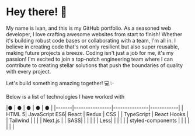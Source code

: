 # Hey there! 👋

My name is Ivan, and this is my GitHub portfolio. As a seasoned web developer, I love crafting awesome websites from start to finish! Whether it's building robust code bases or collaborating with a team, I'm all in. I believe in creating code that's not only resilient but also super reusable, making future projects a breeze.
Coding isn't just a job for me, it's my passion! I'm excited to join a top-notch engineering team where I can contribute to creating stellar solutions that push the boundaries of quality with every project.

Let's build something amazing together! 💻✨

Below is a list of technologies I have worked with

|●      | ●              | ●            | ●         | ●    |
|-------|----------------|---------------|------------|
| HTML 5| JavaScript ES6| React          | Redux      | CSS
|       | TypeScript    | React Hooks    |          | Tailwind   |
|       |              | Next.js         |        | SASS|
|       |              |                 |        | Less|
|       |              |                 |         | styled-components   |
|       |               |                |        | |



